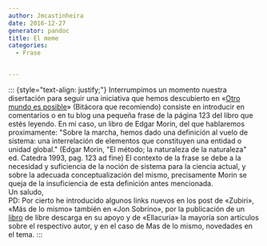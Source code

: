 ```yaml
---
author: Jmcastinheira
date: 2016-12-27
generator: pandoc
title: El meme
categories:
  - Frase


---
```




::: {style="text-align: justify;"}
Interrumpimos un momento nuestra disertación para seguir una iniciativa
que hemos descubierto en «[Otro mundo es
posible](http://www.otromundoesposible.com/)» (Bitácora que recomiendo)
consiste en introducir en comentarios o en tu blog una pequeña frase de
la página 123 del libro que estés leyendo. En mi caso, un libro de Edgar
Morin, del que hablaremos proximamente: "Sobre la marcha, hemos dado una
definición al vuelo de sistema: una interrelación de elementos que
constituyen una entidad o unidad global." (Edgar Morin, "El método; la
naturaleza de la naturaleza" ed. Catedra 1993, pag. 123 ad fine) El
contexto de la frase se debe a la necesidad y suficiencia de la noción
de sistema para la ciencia actual, y sobre la adecuada conceptualización
del mismo, precisamente Morin se queja de la insuficiencia de esta
definición antes mencionada.\
Un saludo,\
PD: Por cierto he introducido algunos links nuevos en los post de
«Zubiri», «Más de lo mismo» también en «Jon Sobrino», por la publicación
de un
[libro](http://www.servicioskoinonia.org/LibrosDigitales/index.php) de
libre descarga en su apoyo y de «Ellacuria» la mayoría son artículos
sobre el respectivo autor, y en el caso de Mas de lo mismo, novedades en
el tema.
:::
